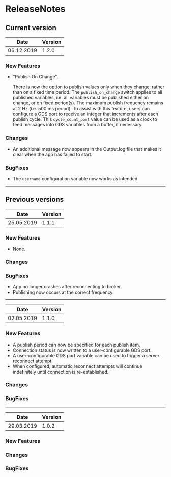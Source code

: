 # ReleaseNotes

## Current version

| Date       | Version     |
|------------|-------------|
| 06.12.2019 | 1.2.0       |

### New Features

- "Publish On Change".

  There is now the option to publish values only when they change, rather than on a fixed time period.
  The `publish_on_change` switch applies to all published variables, i.e. all variables must be published either on change, or on fixed period(s).
  The maximum publish frequency remains at 2 Hz (i.e. 500 ms period). To assist with this feature, users can configure a GDS port to receive an integer that increments after each publish cycle. This `cycle_count_port` value can be used as a clock to feed messages into GDS variables from a buffer, if necessary.

### Changes

- An additional message now appears in the Output.log file that makes it clear when the app has failed to start.

### BugFixes

- The `username` configuration variable now works as intended.

----------

## Previous versions

| Date       | Version     |
|------------|-------------|
| 25.05.2019 | 1.1.1       |

### New Features

- None.

### Changes

### BugFixes

- App no longer crashes after reconnecting to broker.
- Publishing now occurs at the correct frequency.

----------

| Date       | Version     |
|------------|-------------|
| 02.05.2019 | 1.1.0       |

### New Features

- A publish period can now be specified for each publish item.
- Connection status is now written to a user-configurable GDS port.
- A user-configurable GDS port variable can be used to trigger a server reconnect attempt.
- When configured, automatic reconnect attempts will continue indefinitely until connection is re-established.

### Changes

### BugFixes

----------

| Date       | Version     |
|------------|-------------|
| 29.03.2019 | 1.0.2       |

### New Features

### Changes

### BugFixes
